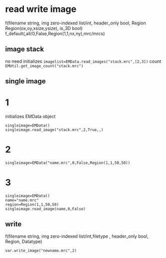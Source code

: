 # read write image
f(filename string, img zero-indexed list/int, header_only bool, Region Region(ox,oy,xsize,ysize), is_3D bool)
f_default(,all/0,False,Region(1,1,nx,ny),mrc/mrcs)

## image stack
no need initializes
`imagelist=EMData.read_images("stack.mrc",[2,3])`
count
`EMUtil.get_image_count("stack.mrc")`

## single image

# 1
initializes EMData object
```
singleimage=EMData()
singleimage.read_image("stack.mrc",2,True,,)
```

# 2
`singleimage=EMData("name.mrc",0,False,Region(1,1,50,50))`

# 3
```
singleimage=EMData()
name="name.mrc"
region=Region(1,1,50,50)
singleimage.read_image(name,0,False)
```

## write
f(filename string, img zero-indexed list/int,filetype , header_only bool, Region, Datatype) 

`var.write_image("newname.mrc",2)`
